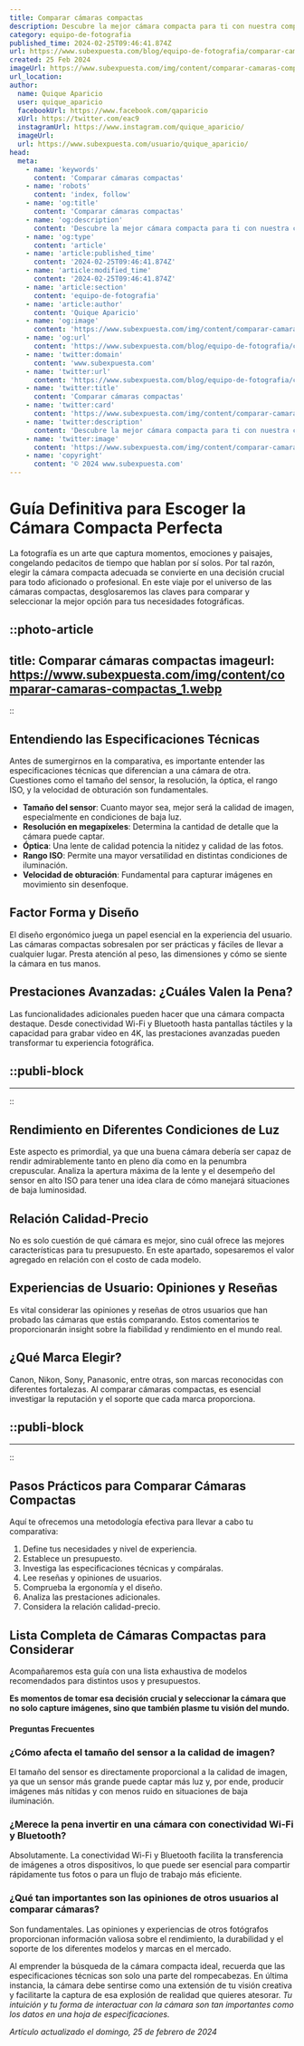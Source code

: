 ```yaml
---
title: Comparar cámaras compactas
description: Descubre la mejor cámara compacta para ti con nuestra comparativa exhaustiva. Calidad y precio en un solo lugar. ¡Elige sabiamente!
category: equipo-de-fotografia
published_time: 2024-02-25T09:46:41.874Z
url: https://www.subexpuesta.com/blog/equipo-de-fotografia/comparar-camaras-compactas
created: 25 Feb 2024
imageUrl: https://www.subexpuesta.com/img/content/comparar-camaras-compactas_1.webp
url_location:
author:
  name: Quique Aparicio
  user: quique_aparicio
  facebookUrl: https://www.facebook.com/qaparicio
  xUrl: https://twitter.com/eac9
  instagramUrl: https://www.instagram.com/quique_aparicio/
  imageUrl: 
  url: https://www.subexpuesta.com/usuario/quique_aparicio/
head:
  meta:
    - name: 'keywords'
      content: 'Comparar cámaras compactas'
    - name: 'robots'
      content: 'index, follow'
    - name: 'og:title'
      content: 'Comparar cámaras compactas'
    - name: 'og:description'
      content: 'Descubre la mejor cámara compacta para ti con nuestra comparativa exhaustiva. Calidad y precio en un solo lugar. ¡Elige sabiamente!'
    - name: 'og:type'
      content: 'article'
    - name: 'article:published_time'
      content: '2024-02-25T09:46:41.874Z'
    - name: 'article:modified_time'
      content: '2024-02-25T09:46:41.874Z'
    - name: 'article:section'
      content: 'equipo-de-fotografia'
    - name: 'article:author'
      content: 'Quique Aparicio'
    - name: 'og:image'
      content: 'https://www.subexpuesta.com/img/content/comparar-camaras-compactas_1.webp'
    - name: 'og:url'
      content: 'https://www.subexpuesta.com/blog/equipo-de-fotografia/comparar-camaras-compactas'
    - name: 'twitter:domain'
      content: 'www.subexpuesta.com'
    - name: 'twitter:url'
      content: 'https://www.subexpuesta.com/blog/equipo-de-fotografia/comparar-camaras-compactas'
    - name: 'twitter:title'
      content: 'Comparar cámaras compactas'
    - name: 'twitter:card'
      content: 'https://www.subexpuesta.com/img/content/comparar-camaras-compactas_1.webp'
    - name: 'twitter:description'
      content: 'Descubre la mejor cámara compacta para ti con nuestra comparativa exhaustiva. Calidad y precio en un solo lugar. ¡Elige sabiamente!'
    - name: 'twitter:image'
      content: 'https://www.subexpuesta.com/img/content/comparar-camaras-compactas_1.webp'
    - name: 'copyright'
      content: '© 2024 www.subexpuesta.com'
---
```

# Guía Definitiva para Escoger la Cámara Compacta Perfecta

La fotografía es un arte que captura momentos, emociones y paisajes, congelando pedacitos de tiempo que hablan por sí solos. Por tal razón, elegir la cámara compacta adecuada se convierte en una decisión crucial para todo aficionado o profesional. En este viaje por el universo de las cámaras compactas, desglosaremos las claves para comparar y seleccionar la mejor opción para tus necesidades fotográficas.


::photo-article
---
title: Comparar cámaras compactas
imageurl: https://www.subexpuesta.com/img/content/comparar-camaras-compactas_1.webp
---
::


## Entendiendo las Especificaciones Técnicas
Antes de sumergirnos en la comparativa, es importante entender las especificaciones técnicas que diferencian a una cámara de otra. Cuestiones como el tamaño del sensor, la resolución, la óptica, el rango ISO, y la velocidad de obturación son fundamentales.

- **Tamaño del sensor**: Cuanto mayor sea, mejor será la calidad de imagen, especialmente en condiciones de baja luz.
- **Resolución en megapíxeles**: Determina la cantidad de detalle que la cámara puede captar.
- **Óptica**: Una lente de calidad potencia la nitidez y calidad de las fotos.
- **Rango ISO**: Permite una mayor versatilidad en distintas condiciones de iluminación.
- **Velocidad de obturación**: Fundamental para capturar imágenes en movimiento sin desenfoque.

## Factor Forma y Diseño
El diseño ergonómico juega un papel esencial en la experiencia del usuario. Las cámaras compactas sobresalen por ser prácticas y fáciles de llevar a cualquier lugar. Presta atención al peso, las dimensiones y cómo se siente la cámara en tus manos.

## Prestaciones Avanzadas: ¿Cuáles Valen la Pena?
Las funcionalidades adicionales pueden hacer que una cámara compacta destaque. Desde conectividad Wi-Fi y Bluetooth hasta pantallas táctiles y la capacidad para grabar video en 4K, las prestaciones avanzadas pueden transformar tu experiencia fotográfica.


  ::publi-block
  ---
  ---
  ::
  
  
## Rendimiento en Diferentes Condiciones de Luz
Este aspecto es primordial, ya que una buena cámara debería ser capaz de rendir admirablemente tanto en pleno día como en la penumbra crepuscular. Analiza la apertura máxima de la lente y el desempeño del sensor en alto ISO para tener una idea clara de cómo manejará situaciones de baja luminosidad.

## Relación Calidad-Precio
No es solo cuestión de qué cámara es mejor, sino cuál ofrece las mejores características para tu presupuesto. En este apartado, sopesaremos el valor agregado en relación con el costo de cada modelo.

## Experiencias de Usuario: Opiniones y Reseñas
Es vital considerar las opiniones y reseñas de otros usuarios que han probado las cámaras que estás comparando. Estos comentarios te proporcionarán insight sobre la fiabilidad y rendimiento en el mundo real.

## ¿Qué Marca Elegir?
Canon, Nikon, Sony, Panasonic, entre otras, son marcas reconocidas con diferentes fortalezas. Al comparar cámaras compactas, es esencial investigar la reputación y el soporte que cada marca proporciona.


  ::publi-block
  ---
  ---
  ::
  
  
## Pasos Prácticos para Comparar Cámaras Compactas
Aquí te ofrecemos una metodología efectiva para llevar a cabo tu comparativa:

1. Define tus necesidades y nivel de experiencia.
2. Establece un presupuesto.
3. Investiga las especificaciones técnicas y compáralas.
4. Lee reseñas y opiniones de usuarios.
5. Comprueba la ergonomía y el diseño.
6. Analiza las prestaciones adicionales.
7. Considera la relación calidad-precio.

## Lista Completa de Cámaras Compactas para Considerar
Acompañaremos esta guía con una lista exhaustiva de modelos recomendados para distintos usos y presupuestos. 

**Es momentos de tomar esa decisión crucial y seleccionar la cámara que no solo capture imágenes, sino que también plasme tu visión del mundo.** 

#### Preguntas Frecuentes
### ¿Cómo afecta el tamaño del sensor a la calidad de imagen?
El tamaño del sensor es directamente proporcional a la calidad de imagen, ya que un sensor más grande puede captar más luz y, por ende, producir imágenes más nítidas y con menos ruido en situaciones de baja iluminación.

### ¿Merece la pena invertir en una cámara con conectividad Wi-Fi y Bluetooth?
Absolutamente. La conectividad Wi-Fi y Bluetooth facilita la transferencia de imágenes a otros dispositivos, lo que puede ser esencial para compartir rápidamente tus fotos o para un flujo de trabajo más eficiente.

### ¿Qué tan importantes son las opiniones de otros usuarios al comparar cámaras?
Son fundamentales. Las opiniones y experiencias de otros fotógrafos proporcionan información valiosa sobre el rendimiento, la durabilidad y el soporte de los diferentes modelos y marcas en el mercado.

Al emprender la búsqueda de la cámara compacta ideal, recuerda que las especificaciones técnicas son solo una parte del rompecabezas. En última instancia, la cámara debe sentirse como una extensión de tu visión creativa y facilitarte la captura de esa explosión de realidad que quieres atesorar. _Tu intuición y tu forma de interactuar con la cámara son tan importantes como los datos en una hoja de especificaciones._

_Artículo actualizado el domingo, 25 de febrero de 2024_